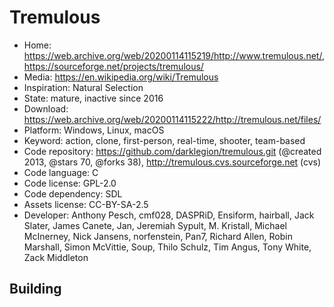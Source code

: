 # Tremulous

- Home: https://web.archive.org/web/20200114115219/http://www.tremulous.net/, https://sourceforge.net/projects/tremulous/
- Media: https://en.wikipedia.org/wiki/Tremulous
- Inspiration: Natural Selection
- State: mature, inactive since 2016
- Download: https://web.archive.org/web/20200114115222/http://tremulous.net/files/
- Platform: Windows, Linux, macOS
- Keyword: action, clone, first-person, real-time, shooter, team-based
- Code repository: https://github.com/darklegion/tremulous.git (@created 2013, @stars 70, @forks 38), http://tremulous.cvs.sourceforge.net (cvs)
- Code language: C
- Code license: GPL-2.0
- Code dependency: SDL
- Assets license: CC-BY-SA-2.5
- Developer: Anthony Pesch, cmf028, DASPRiD, Ensiform, hairball, Jack Slater, James Canete, Jan, Jeremiah Sypult, M. Kristall, Michael McInerney, Nick Jansens, norfenstein, Pan7, Richard Allen, Robin Marshall, Simon McVittie, Soup, Thilo Schulz, Tim Angus, Tony White, Zack Middleton

## Building

